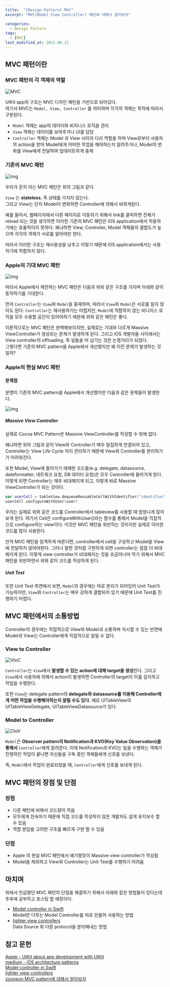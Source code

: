 ```yaml
---
title:  "[Design Pattern] MVC"
excerpt: "MVC(Model View Controller) 패턴에 대해서 알아보자"

categories:
  - Design Pattern
tags:
  - [MVC]
last_modified_at: 2021.06.21
---
```


## MVC 패턴이란

### MVC 패턴의 각 객체의 역할

![MVC](/assets/images/MVC/MVC.png)

UIKit app의 구조는 MVC 디자인 패턴을 기반으로 되어있다. <br> 
여기서 MVC는 `Model, View, Controller` 를 의미하며 각각의 객체는 목적에 따라서 구분된다.  

- `Model` 객체는 app의 데이터와 비지니스 로직을 관리 
- `View` 객체는 데이터를 보여주거나 UI를 담당
- `Controller` 객체는 Model 과 View 사이의 다리 역할을 하며 View로부터 사용자의 action을 받아 Model에게 어떠한 작업을 해야하는지 알려주거나, Model의 변화를 View에게 전달하여 업데이트하게 중재

### 기존의 MVC 패턴

![img](https://miro.medium.com/max/868/1*E9A5fOrSr0yVmc7Kly5C6A.png)

우리가 흔히 아는 MVC 패턴은 위의 그림과 같다. 

`View` 는 **stateless**, 즉 상태를 가지지 않는다. <br>
그리고 View는 단지 Model이 변화하면 Controller에 의해서 바뀌게된다. 

예를 들어서, 웹페이지에서 다른 페이지로 이동하기 위해서 link를 클릭하면 전체가 reload 되는 것을 생각하면 이러한 기존의 MVC 패턴은 iOS application에서 적용하기에는 효율적이지 못하다. 왜냐하면 View, Controller, Model 객체들의 결합도가 높으며 각각의 객체가 서로를 알아야만 한다. 

따라서 이러한 구조는 재사용성을 낮추고 이렇기 때문에 iOS application에서는 사용하기에 적합하지 않다. 

### Apple의 기대 MVC 패턴

![img](https://miro.medium.com/max/870/1*c0aGaDNX41qu6e8E4OEgwQ.png)

따라서 Apple에서 제안하는 MVC 패턴은 다음과 위와 같은 구조를 가지며 아래와 같이 동작하기를 기대한다. 

먼저 `Controller`는 `View`와 `Model`을 중재하며, 따라서 `View`와 `Model`은 서로를 알지 않아도 된다. `Controller`는 재사용하기는 어렵지만, `Model`에 적합하지 않는 비니지스 로직을 모두 수용할 공간이 있어야하기 때문에 위와 같은 패턴은 좋다. 

이론적으로는 MVC 패턴은 완벽해보이지만, 실제로는 기대와 다르게 Massive ViewController가 생성되는 문제가 발생하게 된다. 그리고 iOS 개발자들 사이에서는 View controller의 offloading, 즉 일들을 떠 넘기는 것은 논쟁거리가 되었다. <br>
그렇다면 기존의 MVC pattern을 Apple에서 개선했지만 왜 이런 문제가 발생하는 것일까?

### Apple의 현실 MVC 패턴

#### 문제점
분명이 기존의 MVC pattern을 Apple에서 개선했지만 다음과 같은 문제들이 발생한다. 

![img](https://miro.medium.com/max/1150/1*PkWjDU0jqGJOB972cMsrnA.png)

#####  Massive View Controller

실제로 Cocoa MVC Pattern은 Massive ViewController를 작성할 수 밖에 없다. 

왜냐하면 위의 그림과 같이 View와 Controller가 매우 밀집하게 연결되어 있고, Controller는 View Life Cycle 까지 관리하기 때문에 View와 Controller를 분리하기가 어려워진다. 

또한 Model, View에 들어가기 애매한 코드들(e.g. delegate, datasource, dateformatter, 네트워크 요청, DB 데이터 요청)은 모두 Controller에 들어가게 된다. 이렇게 되면 Controller는 매우 비대해지게 되고, 이렇게 바로 Massive ViewController가 되는 것이다. 

```swift
var userCell = tableView.dequeueReusableCellWithIdentifier("identifier") as UserCell
userCell.configureWithUser(user)
```

우리는 실제로 위와 같은 코드를 Controller에서 tableview를 사용할 때 엄청나게 많이 보게 된다. 여기서 Cell은 configureWithUser()라는 함수를 통해서 Model을 직접적으로 configure하는 view이다. 이것은 MVC 패턴을 위반하는 것이지만 실제로 이러한 코드를 많이 사용한다. 

만약 MVC 패턴을 엄격하게 따른다면, controller에서 cell을 구성하고 Model을 View에 전달하지 않아야한다. 그러나 말한 것처럼 구현하게 되면 controller는 점점 더 비대해지게 된다. 이렇게 view controller가 비대해지는 것을 조금이나마 막기 위해서 MVC 패턴을 위반하면서 위와 같이 코드를 작성하게 된다. 

##### Unit Test

또한 Unit Test 측면에서 보면, `Model`의 경우에는 따로 분리가 되어있어 Unit Test가 가능하지만, `View`와 `Controller`는 매우 강하게 결합되어 있기 때문에 Unit Test를 진행하기 어렵다. 

## MVC 패턴에서의 소통방법

Controller의 경우에는 직접적으로 View와 Model과 소통하며 지시할 수 있는 반면에 Model과 View는 Controller에게 직접적으로 알릴 수 없다. 

### View to Controller

![VtoC](/assets/images/MVC//viewToContorller.png)

`Controller`는 `View`에서 **발생할 수 있는 action에 대해 target을 생성**한다. 
그리고 `View`에서 사용자에 의해서 action이 발생하면 Controller의 target이 이를 감지하고 작업을 수행한다. 

또한 `View`는 delegate pattern의 **delegate와 datasource를 이용해 Controller에게 어떤 작업을 수행해야하는지 알릴 수도 있다.**
예로 UITableView의 UITableViewDelegate, UITableViewDatasource가 있다.

### Model to Controller

![CtoV](/assets/images/MVC/controllerToView.png)

`Model`은 **Observer pattern의 Notification과 KVO(Key Value Observation)을 통해서** `Controller`에게 알려준다. 
이에 Notification과 KVO는 일을 수행하는 객체가 진행하던 작업이 끝나면 자신들을 구독 중인 객체들에게 신호를 보낸다. 

즉, `Model`에서 작업이 완료되었을 때, `Controller`에게 신호를 보내게 된다. 


## MVC 패턴의 장점 및 단점

### 장점

- 다른 패턴에 비해서 코드량이 적음 
- 모두에게 친숙하기 때문에 직접 코드를 작성하지 않은 개발자도 쉽게 유지보수 할 수 있음
- 역할 분담을 고려한 구조를 빠르게 구현 할 수 있음 

### 단점

- Apple 의 현실 MVC 패턴에서 얘기했듯이 Massive view controller가 작성됨
- Model을 제외하고 View와 Controller는 Unit Test를 수행하기 어려움

## 마치며

위에서 언급했던 MVC 패턴의 단점을 해결하기 위해서 아래와 같은 방법들이 있다는데 추후에 공부하고 포스팅 할 예정이다. 
- [Model controller in Swift](https://www.swiftbysundell.com/articles/model-controllers-in-swift/) <br>
Model만 다루는 Model Controller를 따로 만들어 사용하는 방법
- [lighter view controllers](https://www.objc.io/issues/1-view-controllers/lighter-view-controllers/) <br>
Data Source 와 다른 protocol을 분리해내는 방법

## 참고 문헌

[Apple - UIKit about app development with UIKit](https://developer.apple.com/documentation/uikit/about_app_development_with_uikit) <br>
[medium - iOS architecture patterns](https://medium.com/ios-os-x-development/ios-architecture-patterns-ecba4c38de52) <br>
[Model controller in Swift](https://www.swiftbysundell.com/articles/model-controllers-in-swift/) <br>
[lighter view controllers](https://www.objc.io/issues/1-view-controllers/lighter-view-controllers/) <br>
[zooneon MVC pattern에 대해서 알아보자](https://velog.io/@zooneon/iOS-MVC-%ED%8C%A8%ED%84%B4%EC%97%90-%EB%8C%80%ED%95%B4-%EC%95%8C%EC%95%84%EB%B3%B4%EC%9E%90)

